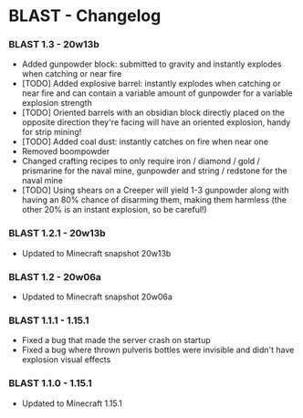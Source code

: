 # BLAST - Changelog

### BLAST 1.3 - 20w13b

- Added gunpowder block: submitted to gravity and instantly explodes when catching or near fire
- [TODO] Added explosive barrel: instantly explodes when catching or near fire and can contain a variable amount of gunpowder for a variable explosion strength
- [TODO] Oriented barrels with an obsidian block directly placed on the opposite direction they're facing will have an oriented explosion, handy for strip mining!
- [TODO] Added coal dust: instantly catches on fire when near one
- Removed boompowder
- Changed crafting recipes to only require iron / diamond / gold / prismarine for the naval mine, gunpowder and string / redstone for the naval mine
- [TODO] Using shears on a Creeper will yield 1-3 gunpowder along with having an 80% chance of disarming them, making them harmless (the other 20% is an instant explosion, so be careful!)

### BLAST 1.2.1 - 20w13b

- Updated to Minecraft snapshot 20w13b

### BLAST 1.2 - 20w06a

- Updated to Minecraft snapshot 20w06a

### BLAST 1.1.1 - 1.15.1

- Fixed a bug that made the server crash on startup
- Fixed a bug where thrown pulveris bottles were invisible and didn't have explosion visual effects

### BLAST 1.1.0 - 1.15.1

- Updated to Minecraft 1.15.1

